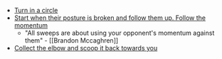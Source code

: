 - [Turn in a circle](https://youtu.be/uf4P5T_1fhI?t=119)
- [Start when their posture is broken and follow them up.  Follow the momentum](https://youtu.be/uf4P5T_1fhI?t=94)
	- "All sweeps are about using your opponent's momentum against them" - [[Brandon Mccaghren]]
- [Collect the elbow and scoop it back towards you](https://youtu.be/uf4P5T_1fhI?t=196)